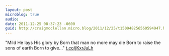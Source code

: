 ```yaml
---
layout: post
microblog: true
audio: 
date: 2011-12-25 08:37:23 -0600
guid: http://craigmcclellan.micro.blog/2011/12/25/t150948256560594947.html
---
```

"Mild He lays His glory by Born that man no more may die Born to raise the sons of earth Born to give..." [t.co/jKxrJuLh](http://t.co/jKxrJuLh)
